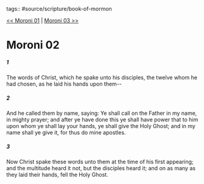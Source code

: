tags:: #source/scripture/book-of-mormon

[<< Moroni 01](/Book_of_Mormon/15_Moroni/Moroni_01.md) | [Moroni 03 >>](/Book_of_Mormon/15_Moroni/Moroni_03.md)

# Moroni 02

##### 1

The words of Christ, which he spake unto his disciples, the twelve whom he had chosen, as he laid his hands upon them--

##### 2

And he called them by name, saying: Ye shall call on the Father in my name, in mighty prayer; and after ye have done this ye shall have power that to him upon whom ye shall lay your hands, ye shall give the Holy Ghost; and in my name shall ye give it, for thus do mine apostles.

##### 3

Now Christ spake these words unto them at the time of his first appearing; and the multitude heard it not, but the disciples heard it; and on as many as they laid their hands, fell the Holy Ghost.
